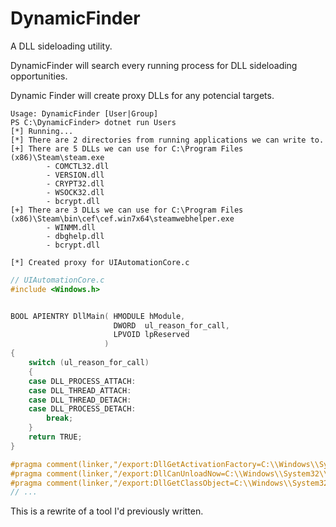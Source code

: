 # DynamicFinder
A DLL sideloading utility.

DynamicFinder will search every running process for DLL sideloading opportunities.

Dynamic Finder will create proxy DLLs for any potencial targets.

```
Usage: DynamicFinder [User|Group]
PS C:\DynamicFinder> dotnet run Users
[*] Running...
[*] There are 2 directories from running applications we can write to.
[+] There are 5 DLLs we can use for C:\Program Files (x86)\Steam\steam.exe
        - COMCTL32.dll
        - VERSION.dll
        - CRYPT32.dll
        - WSOCK32.dll
        - bcrypt.dll
[+] There are 3 DLLs we can use for C:\Program Files (x86)\Steam\bin\cef\cef.win7x64\steamwebhelper.exe
        - WINMM.dll
        - dbghelp.dll
        - bcrypt.dll
```

```
[*] Created proxy for UIAutomationCore.c
```

```cpp
// UIAutomationCore.c
#include <Windows.h>


BOOL APIENTRY DllMain( HMODULE hModule,
                       DWORD  ul_reason_for_call,
                       LPVOID lpReserved
                     )
{
    switch (ul_reason_for_call)
    {
    case DLL_PROCESS_ATTACH:
    case DLL_THREAD_ATTACH:
    case DLL_THREAD_DETACH:
    case DLL_PROCESS_DETACH:
        break;
    }
    return TRUE;
}

#pragma comment(linker,"/export:DllGetActivationFactory=C:\\Windows\\System32\\UIAutomationCore.DLL.DllGetActivationFactory,@1")
#pragma comment(linker,"/export:DllCanUnloadNow=C:\\Windows\\System32\\UIAutomationCore.DLL.DllCanUnloadNow,@2")
#pragma comment(linker,"/export:DllGetClassObject=C:\\Windows\\System32\\UIAutomationCore.DLL.DllGetClassObject,@3")
// ...
```


This is a rewrite of a tool I'd previously written.
